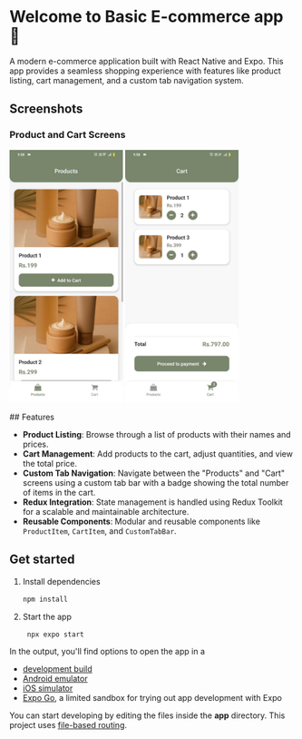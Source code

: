 # Welcome to Basic E-commerce app 👋

A modern e-commerce application built with React Native and Expo. This app provides a seamless shopping experience with features like product listing, cart management, and a custom tab navigation system.

## Screenshots
### Product and Cart Screens
<p float="left">
  <img src="assets/images/s1.jpg" width="200" />
  <img src="assets/images/s2.jpg" width="200" />
</p>
## Features

- **Product Listing**: Browse through a list of products with their names and prices.
- **Cart Management**: Add products to the cart, adjust quantities, and view the total price.
- **Custom Tab Navigation**: Navigate between the "Products" and "Cart" screens using a custom tab bar with a badge showing the total number of items in the cart.
- **Redux Integration**: State management is handled using Redux Toolkit for a scalable and maintainable architecture.
- **Reusable Components**: Modular and reusable components like `ProductItem`, `CartItem`, and `CustomTabBar`.


## Get started

1. Install dependencies

   ```bash
   npm install
   ```

2. Start the app

   ```bash
    npx expo start
   ```

In the output, you'll find options to open the app in a

- [development build](https://docs.expo.dev/develop/development-builds/introduction/)
- [Android emulator](https://docs.expo.dev/workflow/android-studio-emulator/)
- [iOS simulator](https://docs.expo.dev/workflow/ios-simulator/)
- [Expo Go](https://expo.dev/go), a limited sandbox for trying out app development with Expo

You can start developing by editing the files inside the **app** directory. This project uses [file-based routing](https://docs.expo.dev/router/introduction).

